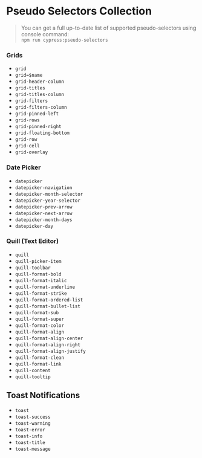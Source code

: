 # Pseudo Selectors Collection

> You can get a full up-to-date list of supported pseudo-selectors using console command: \
> `npm run cypress:pseudo-selectors`

### Grids
- `grid`
- `grid=$name`
- `grid-header-column`
- `grid-titles`
- `grid-titles-column`
- `grid-filters`
- `grid-filters-column`
- `grid-pinned-left`
- `grid-rows`
- `grid-pinned-right`
- `grid-floating-bottom`
- `grid-row`
- `grid-cell`
- `grid-overlay`

### Date Picker
- `datepicker`
- `datepicker-navigation`
- `datepicker-month-selector`
- `datepicker-year-selector`
- `datepicker-prev-arrow`
- `datepicker-next-arrow`
- `datepicker-month-days`
- `datepicker-day`

### Quill (Text Editor)
- `quill`
- `quill-picker-item`
- `quill-toolbar`
- `quill-format-bold`
- `quill-format-italic`
- `quill-format-underline`
- `quill-format-strike`
- `quill-format-ordered-list`
- `quill-format-bullet-list`
- `quill-format-sub`
- `quill-format-super`
- `quill-format-color`
- `quill-format-align`
- `quill-format-align-center`
- `quill-format-align-right`
- `quill-format-align-justify`
- `quill-format-clean`
- `quill-format-link`
- `quill-content`
- `quill-tooltip`

## Toast Notifications
- `toast`
- `toast-success`
- `toast-warning`
- `toast-error`
- `toast-info`
- `toast-title`
- `toast-message`
